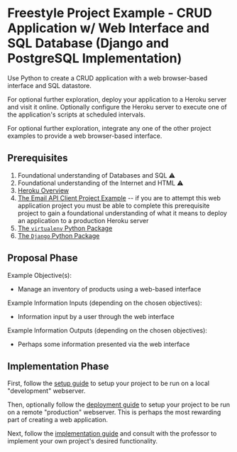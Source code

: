 # Freestyle Project Example - CRUD Application w/ Web Interface and SQL Database (Django and PostgreSQL Implementation)

Use Python to create a CRUD application with a web browser-based interface and SQL datastore.

For optional further exploration, deploy your application to a Heroku server and visit it online. Optionally configure the Heroku server to execute one of the application's scripts at scheduled intervals.

For optional further exploration, integrate any one of the other project examples to provide a web browser-based interface.

## Prerequisites

  1. Foundational understanding of Databases and SQL :warning:
  1. Foundational understanding of the Internet and HTML :warning:
  1. [Heroku Overview](/notes/hardware/heroku.md)
  1. [The Email API Client Project Example](/projects/freestyle/examples/email-api-client/project-example.md) -- if you are to attempt this web application project you must be able to complete this prerequisite project to gain a foundational understanding of what it means to deploy an application to a production Heroku server
  1. [The `virtualenv` Python Package](/notes/programming-languages/python/packages/virtualenv.md)
  1. [The `Django` Python Package](/notes/programming-languages/python/packages/django.md)

## Proposal Phase

Example Objective(s):

  + Manage an inventory of products using a web-based interface

Example Information Inputs (depending on the chosen objectives):

  + Information input by a user through the web interface

Example Information Outputs (depending on the chosen objectives):

  + Perhaps some information presented via the web interface

## Implementation Phase

First, follow the [setup guide](setup.md) to setup your project to be run on a local "development" webserver.

Then, optionally follow the [deployment guide](setup.md) to setup your project to be run on a remote "production" webserver. This is perhaps the most rewarding part of creating a web application.

Next, follow the [implementation guide](implementation.md) and consult with the professor to implement your own project's desired functionality.
